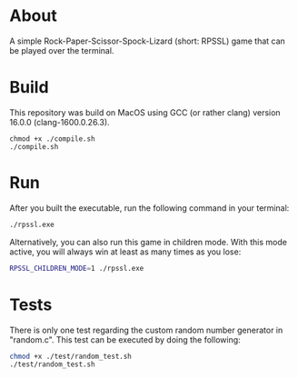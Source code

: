 # About

A simple Rock-Paper-Scissor-Spock-Lizard (short: RPSSL) game that can be played over the terminal.

# Build

This repository was build on MacOS using GCC (or rather clang) version 16.0.0 (clang-1600.0.26.3).

```
chmod +x ./compile.sh
./compile.sh
```

# Run

After you built the executable, run the following command in your terminal:

```bash
./rpssl.exe
```

Alternatively, you can also run this game in children mode. With this mode active, you will always win at least as many times as you lose:

```bash
RPSSL_CHILDREN_MODE=1 ./rpssl.exe
```

# Tests

There is only one test regarding the custom random number generator in "random.c". This test can be executed by doing the following:

```bash
chmod +x ./test/random_test.sh
./test/random_test.sh
```